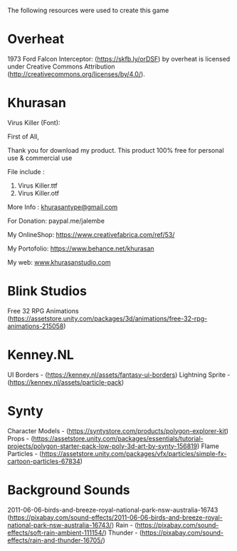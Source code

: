 The following resources were used to create this game

# Overheat
1973 Ford Falcon Interceptor:
(https://skfb.ly/orDSF) by overheat is licensed under Creative Commons Attribution (http://creativecommons.org/licenses/by/4.0/).

# Khurasan
Virus Killer (Font):

First of All,

Thank you for download my product.
This product 100% free for personal use & commercial use

File include : 

1. Virus Killer.ttf
2. Virus Killer.otf

More Info : 
khurasantype@gmail.com

For Donation:
paypal.me/jalembe

My OnlineShop:
https://www.creativefabrica.com/ref/53/

My Portofolio:
https://www.behance.net/khurasan

My web:
www.khurasanstudio.com

# Blink Studios
Free 32 RPG Animations (https://assetstore.unity.com/packages/3d/animations/free-32-rpg-animations-215058)

# Kenney.NL
UI Borders - (https://kenney.nl/assets/fantasy-ui-borders)
Lightning Sprite - (https://kenney.nl/assets/particle-pack)

# Synty
Character Models - (https://syntystore.com/products/polygon-explorer-kit)
Props - (https://assetstore.unity.com/packages/essentials/tutorial-projects/polygon-starter-pack-low-poly-3d-art-by-synty-156819)
Flame Particles - (https://assetstore.unity.com/packages/vfx/particles/simple-fx-cartoon-particles-67834)

# Background Sounds 
2011-06-06-birds-and-breeze-royal-national-park-nsw-australia-16743 (https://pixabay.com/sound-effects/2011-06-06-birds-and-breeze-royal-national-park-nsw-australia-16743/)
Rain - (https://pixabay.com/sound-effects/soft-rain-ambient-111154/)
Thunder - (https://pixabay.com/sound-effects/rain-and-thunder-16705/)



